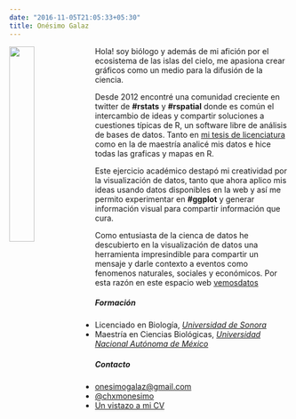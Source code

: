 ```yaml
---
date: "2016-11-05T21:05:33+05:30"
title: Onésimo Galaz
---
```

<img src="/about/_index_files/IMG_5897.jpeg" alt="" width="30%" height="30%" align="left"/>


Hola! soy biólogo y además de mi afición por el ecosistema de las islas del cielo, me apasiona crear gráficos como un medio para la difusión de la ciencia.

Desde 2012 encontré una comunidad creciente en twitter de **#rstats** y **#rspatial** donde es común el intercambio de ideas y compartir soluciones a cuestiones típicas de R, un software libre de análisis de bases de datos. Tanto en [mi tesis de licenciatura](https://www.vemosdatos.com/files/tesis_Onésimo_Galaz_201.pdf) como en la de maestría analicé mis datos e hice todas las graficas y mapas en R.

Este ejercicio académico destapó mi creatividad por la visualización de datos, tanto que ahora aplico mis ideas usando datos disponibles en la web y así me permito experimentar en **#ggplot** y generar información visual para compartir información que cura.

Como entusiasta de la cienca de datos he descubierto en la visualización de datos una herramienta impresindible para compartir un mensaje y darle contexto a eventos como fenomenos naturales, sociales y económicos. Por esta razón en este espacio web [vemosdatos](https://twitter.com/VemosDatos)


##### Formación
* Licenciado en Biología, [*Universidad de Sonora*](http://www.biologia.uson.mx/)
* Maestría en Ciencias Biológicas, [*Universidad Nacional Autónoma de México*](http://pcbiol.posgrado.unam.mx/)

##### Contacto
* <i class="fa fa-envelope"></i> onesimogalaz@gmail.com
* <i class="fa fa-twitter"></i> [@chxmonesimo](https://twitter.com/chxmonesimo)
* <i class="fa fa-file"></i> [Un vistazo a mi CV](https://www.vemosdatos.com/files/Galaz-Garcia_CV.pdf)

